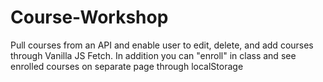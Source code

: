 # Course-Workshop
Pull courses from an API and enable user to edit, delete, and add courses through Vanilla JS Fetch. 
In addition you can "enroll" in class and see enrolled courses on separate page through localStorage
